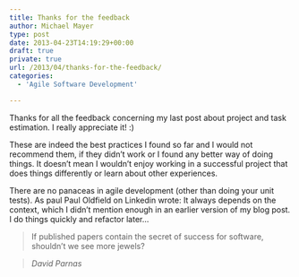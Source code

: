 ```yaml
---
title: Thanks for the feedback
author: Michael Mayer
type: post
date: 2013-04-23T14:19:29+00:00
draft: true
private: true
url: /2013/04/thanks-for-the-feedback/
categories:
  - 'Agile Software Development'

---
```

Thanks for all the feedback concerning my last post about project and task estimation. I really appreciate it! :)

These are indeed the best practices I found so far and I would not recommend them, if they didn&#8217;t work or I found any better way of doing things. It doesn&#8217;t mean I wouldn&#8217;t enjoy working in a successful project that does things differently or learn about other experiences.

There are no panaceas in agile development (other than doing your unit tests). As paul Paul Oldfield on Linkedin wrote: It always depends on the context, which I didn&#8217;t mention enough in an earlier version of my blog post. I do things quickly and refactor later&#8230;

> If published papers contain the secret of success for software, shouldn&#8217;t we see more jewels?
  
> <cite>David Parnas</cite>